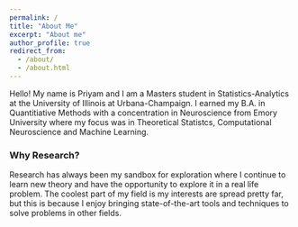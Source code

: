 ```yaml
---
permalink: /
title: "About Me"
excerpt: "About me"
author_profile: true
redirect_from: 
  - /about/
  - /about.html
---
```


Hello! My name is Priyam and I am a Masters student in Statistics-Analytics at the University of Illinois at Urbana-Champaign. I earned my B.A. in Quantitiative Methods with a concentration in Neuroscience from Emory University where my focus was in Theoretical Statistcs, Computational Neuroscience and Machine Learning.

### Why Research?

Research has always been my sandbox for exploration where I continue to learn new theory and have the opportunity to explore it in a real life problem. The coolest part of my field is my interests are spread pretty far, but this is because I enjoy bringing state-of-the-art tools and techniques to solve problems in other fields.
